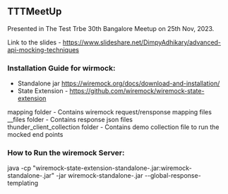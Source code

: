 ## TTTMeetUp

Presented in The Test Trbe 30th Bangalore Meetup on 25th Nov, 2023.

Link to the slides - https://www.slideshare.net/DimpyAdhikary/advanced-api-mocking-techniques

### Installation Guide for wirmock:
- Standalone jar https://wiremock.org/docs/download-and-installation/
- State Extension - https://github.com/wiremock/wiremock-state-extension

mapping folder - Contains wiremock request/rensponse mapping files \
__files folder - Contains response json files\
thunder_client_collection folder - Contains demo collection file to run the mocked end points

### How to Run the wiremock Server:
java -cp "wiremock-state-extension-standalone-<version>.jar:wiremock-standalone-<version>.jar" -jar wiremock-standalone-<version>.jar --global-response-templating
